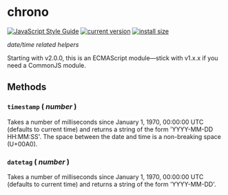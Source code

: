 # chrono

[![JavaScript Style Guide](https://img.shields.io/badge/code_style-standard-brightgreen.svg)](https://standardjs.com)
[![current version](https://img.shields.io/npm/v/@robireton/chrono)](https://www.npmjs.com/package/@robireton/chrono)
[![install size](https://packagephobia.com/badge?p=@robireton/chrono)](https://packagephobia.com/result?p=@robireton/chrono)

*date/time related helpers*

Starting with v2.0.0, this is an ECMAScript module—stick with v1.x.x if you need a CommonJS module.


## Methods

### `timestamp` ( *number* )
Takes a number of milliseconds since January 1, 1970, 00:00:00 UTC (defaults to current time) and returns a string of the form 'YYYY-MM-DD HH:MM:SS'. The space between the date and time is a non-breaking space (U+00A0).

### `datetag` ( *number* )
Takes a number of milliseconds since January 1, 1970, 00:00:00 UTC (defaults to current time) and returns a string of the form 'YYYY-MM-DD'.

